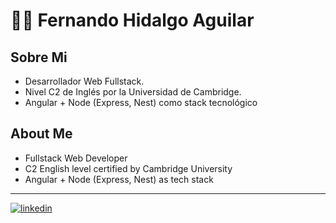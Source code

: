 # 👨‍💻 Fernando Hidalgo Aguilar

## Sobre Mi
- Desarrollador Web Fullstack.
- Nivel C2 de Inglés por la Universidad de Cambridge.
- Angular + Node (Express, Nest) como stack tecnológico

## About Me
- Fullstack Web Developer
- C2 English level certified by Cambridge University
- Angular + Node (Express, Nest) as tech stack

---
[![linkedin](https://img.shields.io/badge/linkedin-0A66C2?style=for-the-badge&logo=linkedin&logoColor=white)](https://www.linkedin.com/in/fernando-hidalgo-aguilar-047)
